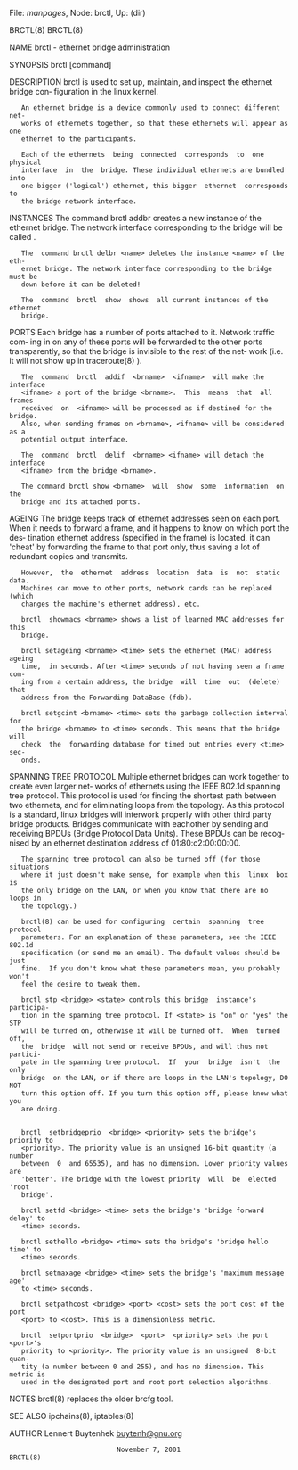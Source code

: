 File: *manpages*,  Node: brctl,  Up: (dir)

BRCTL(8)                                                              BRCTL(8)



NAME
       brctl - ethernet bridge administration

SYNOPSIS
       brctl [command]

DESCRIPTION
       brctl is used to set up, maintain, and inspect the ethernet bridge con‐
       figuration in the linux kernel.

       An ethernet bridge is a device commonly used to connect different  net‐
       works of ethernets together, so that these ethernets will appear as one
       ethernet to the participants.

       Each of the ethernets  being  connected  corresponds  to  one  physical
       interface  in  the  bridge. These individual ethernets are bundled into
       one bigger ('logical') ethernet, this bigger  ethernet  corresponds  to
       the bridge network interface.



INSTANCES
       The  command  brctl addbr <name> creates a new instance of the ethernet
       bridge. The network interface  corresponding  to  the  bridge  will  be
       called <name>.

       The  command brctl delbr <name> deletes the instance <name> of the eth‐
       ernet bridge. The network interface corresponding to the bridge must be
       down before it can be deleted!

       The  command  brctl  show  shows  all current instances of the ethernet
       bridge.



PORTS
       Each bridge has a number of ports attached to it. Network traffic  com‐
       ing  in  on  any  of  these  ports will be forwarded to the other ports
       transparently, so that the bridge is invisible to the rest of the  net‐
       work (i.e. it will not show up in traceroute(8) ).

       The  command  brctl  addif  <brname>  <ifname>  will make the interface
       <ifname> a port of the bridge <brname>.  This  means  that  all  frames
       received  on  <ifname> will be processed as if destined for the bridge.
       Also, when sending frames on <brname>, <ifname> will be considered as a
       potential output interface.

       The  command  brctl  delif  <brname> <ifname> will detach the interface
       <ifname> from the bridge <brname>.

       The command brctl show <brname>  will  show  some  information  on  the
       bridge and its attached ports.



AGEING
       The bridge keeps track of ethernet addresses seen on each port. When it
       needs to forward a frame, and it happens to know on which port the des‐
       tination  ethernet  address (specified in the frame) is located, it can
       'cheat' by forwarding the frame to that port only, thus saving a lot of
       redundant copies and transmits.

       However,  the  ethernet  address  location  data  is  not  static data.
       Machines can move to other ports, network cards can be replaced  (which
       changes the machine's ethernet address), etc.

       brctl  showmacs <brname> shows a list of learned MAC addresses for this
       bridge.

       brctl setageing <brname> <time> sets the ethernet (MAC) address  ageing
       time,  in seconds. After <time> seconds of not having seen a frame com‐
       ing from a certain address, the bridge  will  time  out  (delete)  that
       address from the Forwarding DataBase (fdb).

       brctl setgcint <brname> <time> sets the garbage collection interval for
       the bridge <brname> to <time> seconds. This means that the bridge  will
       check  the  forwarding database for timed out entries every <time> sec‐
       onds.



SPANNING TREE PROTOCOL
       Multiple ethernet bridges can work together to create even larger  net‐
       works  of  ethernets using the IEEE 802.1d spanning tree protocol. This
       protocol is used for finding the shortest path between  two  ethernets,
       and  for  eliminating  loops  from  the topology. As this protocol is a
       standard, linux bridges will interwork properly with other third  party
       bridge  products.  Bridges  communicate  with  eachother by sending and
       receiving BPDUs (Bridge Protocol Data Units). These BPDUs can be recog‐
       nised by an ethernet destination address of 01:80:c2:00:00:00.

       The spanning tree protocol can also be turned off (for those situations
       where it just doesn't make sense, for example when this  linux  box  is
       the only bridge on the LAN, or when you know that there are no loops in
       the topology.)

       brctl(8) can be used for configuring  certain  spanning  tree  protocol
       parameters. For an explanation of these parameters, see the IEEE 802.1d
       specification (or send me an email). The default values should be  just
       fine.  If you don't know what these parameters mean, you probably won't
       feel the desire to tweak them.

       brctl stp <bridge> <state> controls this bridge  instance's  participa‐
       tion in the spanning tree protocol. If <state> is "on" or "yes" the STP
       will be turned on, otherwise it will be turned off.  When  turned  off,
       the  bridge  will not send or receive BPDUs, and will thus not partici‐
       pate in the spanning tree protocol.  If  your  bridge  isn't  the  only
       bridge  on the LAN, or if there are loops in the LAN's topology, DO NOT
       turn this option off. If you turn this option off, please know what you
       are doing.


       brctl  setbridgeprio  <bridge> <priority> sets the bridge's priority to
       <priority>. The priority value is an unsigned 16-bit quantity (a number
       between  0  and 65535), and has no dimension. Lower priority values are
       'better'. The bridge with the lowest priority  will  be  elected  'root
       bridge'.

       brctl setfd <bridge> <time> sets the bridge's 'bridge forward delay' to
       <time> seconds.

       brctl sethello <bridge> <time> sets the bridge's 'bridge hello time' to
       <time> seconds.

       brctl setmaxage <bridge> <time> sets the bridge's 'maximum message age'
       to <time> seconds.

       brctl setpathcost <bridge> <port> <cost> sets the port cost of the port
       <port> to <cost>. This is a dimensionless metric.

       brctl  setportprio  <bridge>  <port>  <priority> sets the port <port>'s
       priority to <priority>. The priority value is an unsigned  8-bit  quan‐
       tity (a number between 0 and 255), and has no dimension. This metric is
       used in the designated port and root port selection algorithms.



NOTES
       brctl(8) replaces the older brcfg tool.


SEE ALSO
       ipchains(8), iptables(8)


AUTHOR
       Lennert Buytenhek <buytenh@gnu.org>



                               November 7, 2001                       BRCTL(8)
